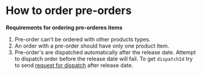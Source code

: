 # How to order pre-orders

**Requirements for ordering pre-orderes items**

1. Pre-order can't be ordered with other products types.
2. An order with a pre-order should have only one product item.
3. Pre-order's are dispatched automatically after the release date. Attempt to dispatch order before the release date will fail. To get `dispatchId` try to send [request for dispatch](../apidocs/order/README.md#dispatch-order) after release date.